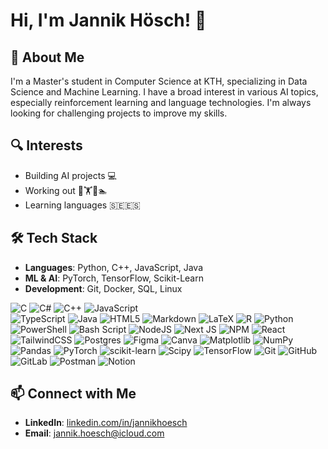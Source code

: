 # Hi, I'm Jannik Hösch! 👋

## 🚀 About Me
I'm a Master's student in Computer Science at KTH, specializing in Data Science and Machine Learning. I have a broad interest in various AI topics, especially reinforcement learning and language technologies. I'm always looking for challenging projects to improve my skills.

## 🔍 Interests
- Building AI projects 💻
- Working out 🏃🏋️🚴🏊
- Learning languages 🇸🇪🇪🇸

## 🛠️ Tech Stack
- **Languages**: Python, C++, JavaScript, Java
- **ML & AI**: PyTorch, TensorFlow, Scikit-Learn
- **Development**: Git, Docker, SQL, Linux


![C](https://img.shields.io/badge/c-%2300599C.svg?style=flat&logo=c&logoColor=white) 
![C#](https://img.shields.io/badge/c%23-%23239120.svg?style=flat&logo=csharp&logoColor=white) 
![C++](https://img.shields.io/badge/c++-%2300599C.svg?style=flat&logo=c%2B%2B&logoColor=white) 
![JavaScript](https://img.shields.io/badge/javascript-%23323330.svg?style=flat&logo=javascript&logoColor=%23F7DF1E)  
![TypeScript](https://img.shields.io/badge/typescript-%23007ACC.svg?style=flat&logo=typescript&logoColor=white) 
![Java](https://img.shields.io/badge/java-%23ED8B00.svg?style=flat&logo=openjdk&logoColor=white) 
![HTML5](https://img.shields.io/badge/html5-%23E34F26.svg?style=flat&logo=html5&logoColor=white) 
![Markdown](https://img.shields.io/badge/markdown-%23000000.svg?style=flat&logo=markdown&logoColor=white) 
![LaTeX](https://img.shields.io/badge/latex-%23008080.svg?style=flat&logo=latex&logoColor=white) 
![R](https://img.shields.io/badge/r-%23276DC3.svg?style=flat&logo=r&logoColor=white) 
![Python](https://img.shields.io/badge/python-3670A0?style=flat&logo=python&logoColor=ffdd54) 
![PowerShell](https://img.shields.io/badge/PowerShell-%235391FE.svg?style=flat&logo=powershell&logoColor=white) 
![Bash Script](https://img.shields.io/badge/bash_script-%23121011.svg?style=flat&logo=gnu-bash&logoColor=white) 
![NodeJS](https://img.shields.io/badge/node.js-6DA55F?style=flat&logo=node.js&logoColor=white) 
![Next JS](https://img.shields.io/badge/Next-black?style=flat&logo=next.js&logoColor=white) 
![NPM](https://img.shields.io/badge/NPM-%23CB3837.svg?style=flat&logo=npm&logoColor=white) 
![React](https://img.shields.io/badge/react-%2320232a.svg?style=flat&logo=react&logoColor=%2361DAFB) 
![TailwindCSS](https://img.shields.io/badge/tailwindcss-%2338B2AC.svg?style=flat&logo=tailwind-css&logoColor=white) 
![Postgres](https://img.shields.io/badge/postgres-%23316192.svg?style=flat&logo=postgresql&logoColor=white) 
![Figma](https://img.shields.io/badge/figma-%23F24E1E.svg?style=flat&logo=figma&logoColor=white) 
![Canva](https://img.shields.io/badge/Canva-%2300C4CC.svg?style=flat&logo=Canva&logoColor=white) 
![Matplotlib](https://img.shields.io/badge/Matplotlib-%23ffffff.svg?style=flat&logo=Matplotlib&logoColor=black) 
![NumPy](https://img.shields.io/badge/numpy-%23013243.svg?style=flat&logo=numpy&logoColor=white) 
![Pandas](https://img.shields.io/badge/pandas-%23150458.svg?style=flat&logo=pandas&logoColor=white) 
![PyTorch](https://img.shields.io/badge/PyTorch-%23EE4C2C.svg?style=flat&logo=PyTorch&logoColor=white) 
![scikit-learn](https://img.shields.io/badge/scikit--learn-%23F7931E.svg?style=flat&logo=scikit-learn&logoColor=white) 
![Scipy](https://img.shields.io/badge/SciPy-%230C55A5.svg?style=flat&logo=scipy&logoColor=%white) 
![TensorFlow](https://img.shields.io/badge/TensorFlow-%23FF6F00.svg?style=flat&logo=TensorFlow&logoColor=white) 
![Git](https://img.shields.io/badge/git-%23F05033.svg?style=flat&logo=git&logoColor=white) 
![GitHub](https://img.shields.io/badge/github-%23121011.svg?style=flat&logo=github&logoColor=white) 
![GitLab](https://img.shields.io/badge/gitlab-%23181717.svg?style=flat&logo=gitlab&logoColor=white) 
![Postman](https://img.shields.io/badge/Postman-FF6C37?style=flat&logo=postman&logoColor=white) 
![Notion](https://img.shields.io/badge/Notion-%23000000.svg?style=flat&logo=notion&logoColor=white)


## 📫 Connect with Me
- **LinkedIn**: [linkedin.com/in/jannikhoesch](https://www.linkedin.com/in/jannikhoesch)
- **Email**: jannik.hoesch@icloud.com
